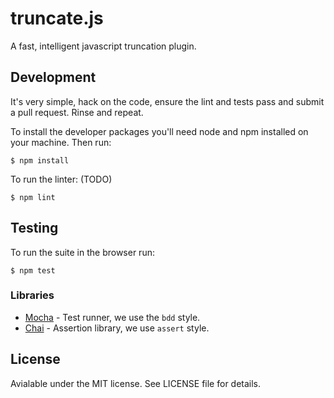 truncate.js
====

A fast, intelligent javascript truncation plugin.

Development
-----------

It's very simple, hack on the code, ensure the lint and tests pass and submit
a pull request. Rinse and repeat.

To install the developer packages you'll need node and npm installed on your
machine. Then run:

    $ npm install

To run the linter: (TODO)

    $ npm lint

Testing
-------

To run the suite in the browser run:

    $ npm test


### Libraries

- [Mocha](http://visionmedia.github.com/mocha/) - Test runner, we use the `bdd` style.
- [Chai](http://chaijs.com/api/assert/) - Assertion library, we use `assert` style.


License
-------

Avialable under the MIT license. See LICENSE file for details.

